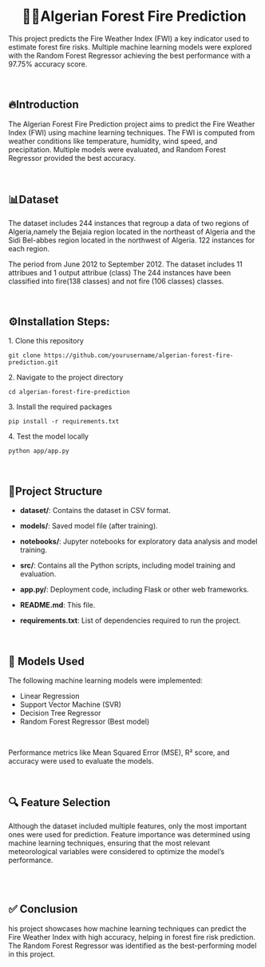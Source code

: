 <h1 align="center" id="title">🌳🔥Algerian Forest Fire Prediction</h1>


<p id="description">This project predicts the Fire Weather Index (FWI) a key indicator used to estimate forest fire risks. Multiple machine learning models were explored with the Random Forest Regressor achieving the best performance with a 97.75% accuracy score.</p>
<br>

<h2>🔥Introduction</h2>
<p>The Algerian Forest Fire Prediction project aims to predict the Fire Weather Index (FWI) using machine learning techniques. The FWI is computed from weather conditions like temperature, humidity, wind speed, and precipitation. Multiple models were evaluated, and Random Forest Regressor provided the best accuracy.</p>
<br>

<h2>📊Dataset</h2>
<p>The dataset includes 244 instances that regroup a data of two regions of Algeria,namely the Bejaia region located in the northeast of Algeria and the Sidi Bel-abbes region located in the northwest of Algeria.
122 instances for each region.

The period from June 2012 to September 2012. The dataset includes 11 attribues and 1 output attribue (class) The 244 instances have been classified into fire(138 classes) and not fire (106 classes) classes.</p>
<br>
<h2>⚙️Installation Steps:</h2>

<p>1. Clone this repository</p>

```
git clone https://github.com/yourusername/algerian-forest-fire-prediction.git
```

<p>2. Navigate to the project directory</p>

```
cd algerian-forest-fire-prediction
```

<p>3. Install the required packages</p>

```
pip install -r requirements.txt
```

<p>4. Test the model locally</p>

```
python app/app.py
```

  <br>

  <h2>📁Project Structure</h2>

* <b>dataset/</b>: Contains the dataset in CSV format.

* <b>models/</b>: Saved model file (after training).

* <b>notebooks/</b>: Jupyter notebooks for exploratory data analysis and model training.
* <b>src/</b>: Contains all the Python scripts, including model training and evaluation.

* <b>app.py/</b>: Deployment code, including Flask or other web frameworks.

* <b>README.md</b>: This file.

* <b>requirements.txt</b>: List of dependencies required to run the project.

<br>
<h2>🤖 Models Used</h2>

The following machine learning models were implemented:

*   Linear Regression
*   Support Vector Machine (SVR)
*   Decision Tree Regressor
*   Random Forest Regressor (Best model)

<br>
<p>Performance metrics like Mean Squared Error (MSE), R² score, and accuracy were used to evaluate the models.</p>
<br>
<h2>🔍 Feature Selection</h2>

<p>Although the dataset included multiple features, only the most important ones were used for prediction. Feature importance was determined using machine learning techniques, ensuring that the most relevant meteorological variables were considered to optimize the model’s performance.</p>

<br>



<br>
<h2>✅ Conclusion</h2>

<p>his project showcases how machine learning techniques can predict the Fire Weather Index with high accuracy, helping in forest fire risk prediction. The Random Forest Regressor was identified as the best-performing model in this project.</p>
<br>
